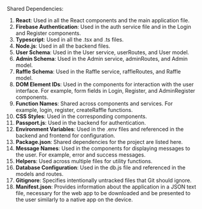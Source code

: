 Shared Dependencies:

1. **React**: Used in all the React components and the main application file.
2. **Firebase Authentication**: Used in the auth service file and in the Login and Register components.
3. **Typescript**: Used in all the .tsx and .ts files.
4. **Node.js**: Used in all the backend files.
5. **User Schema**: Used in the User service, userRoutes, and User model.
6. **Admin Schema**: Used in the Admin service, adminRoutes, and Admin model.
7. **Raffle Schema**: Used in the Raffle service, raffleRoutes, and Raffle model.
8. **DOM Element IDs**: Used in the components for interaction with the user interface. For example, form fields in Login, Register, and AdminRegister components.
9. **Function Names**: Shared across components and services. For example, login, register, createRaffle functions.
10. **CSS Styles**: Used in the corresponding components.
11. **Passport.js**: Used in the backend for authentication.
12. **Environment Variables**: Used in the .env files and referenced in the backend and frontend for configuration.
13. **Package.json**: Shared dependencies for the project are listed here.
14. **Message Names**: Used in the components for displaying messages to the user. For example, error and success messages.
15. **Helpers**: Used across multiple files for utility functions.
16. **Database Configuration**: Used in the db.js file and referenced in the models and routes.
17. **Gitignore**: Specifies intentionally untracked files that Git should ignore.
18. **Manifest.json**: Provides information about the application in a JSON text file, necessary for the web app to be downloaded and be presented to the user similarly to a native app on the device.